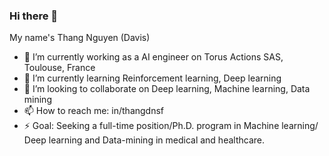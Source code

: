 ### Hi there 👋
My name's Thang Nguyen (Davis)
- 🔭 I’m currently working as a AI engineer on Torus Actions SAS, Toulouse, France
- 🌱 I’m currently learning Reinforcement learning, Deep learning
- 👯 I’m looking to collaborate on Deep learning, Machine learning, Data mining
- 📫 How to reach me: in/thangdnsf
- ⚡ Goal: Seeking a full-time position/Ph.D. program in Machine learning/ Deep learning and Data-mining in medical and healthcare.
